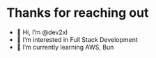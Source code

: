 # Thanks for reaching out

- 👋 Hi, I’m @dev2xl
- 👀 I’m interested in Full Stack Development
- 🌱 I’m currently learning AWS, Bun

<!---
dev2xl/dev2xl is a ✨ special ✨ repository because its `README.md` (this file) appears on your GitHub profile.
You can click the Preview link to take a look at your changes.
--->
